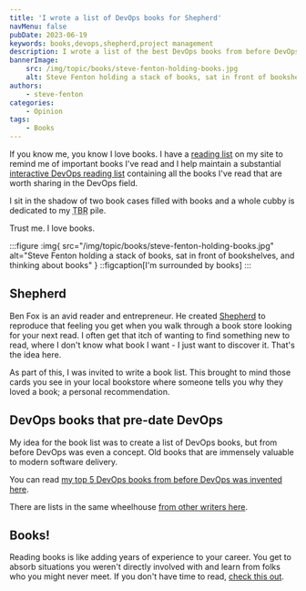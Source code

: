 ```yaml
---
title: 'I wrote a list of DevOps books for Shepherd'
navMenu: false
pubDate: 2023-06-19
keywords: books,devops,shepherd,project management
description: I wrote a list of the best DevOps books from before DevOps was invented for Shepherd.
bannerImage:
    src: /img/topic/books/steve-fenton-holding-books.jpg
    alt: Steve Fenton holding a stack of books, sat in front of bookshelves, and thinking about books
authors:
    - steve-fenton
categories:
    - Opinion
tags:
    - Books
---
```


If you know me, you know I love books. I have a [reading list](https://www.stevefenton.co.uk/about-me/recommended-reading/) on my site to remind me of important books I've read and I help maintain a substantial [interactive DevOps reading list](https://octopus.com/devops/reading-list/) containing all the books I've read that are worth sharing in the DevOps field.

I sit in the shadow of two book cases filled with books and a whole cubby is dedicated to my <abbr title="to be read">TBR</abbr> pile.

Trust me. I love books.

:::figure
:img{ src="/img/topic/books/steve-fenton-holding-books.jpg" alt="Steve Fenton holding a stack of books, sat in front of bookshelves, and thinking about books" }
::figcaption[I'm surrounded by books]
:::

## Shepherd

Ben Fox is an avid reader and entrepreneur. He created [Shepherd](https://shepherd.com) to reproduce that feeling you get when you walk through a book store looking for your next read. I often get that itch of wanting to find something new to read, where I don't know what book I want - I just want to discover it. That's the idea here.

As part of this, I was invited to write a book list. This brought to mind those cards you see in your local bookstore where someone tells you why they loved a book; a personal recommendation.

## DevOps books that pre-date DevOps

My idea for the book list was to create a list of DevOps books, but from before DevOps was even a concept. Old books that are immensely valuable to modern software delivery.

You can read [my top 5 DevOps books from before DevOps was invented here](https://shepherd.com/best-books/devops-from-before-devops-was-invented).

There are lists in the same wheelhouse [from other writers here](https://shepherd.com/bookshelf/project-management).

## Books!

Reading books is like adding years of experience to your career. You get to absorb situations you weren't directly involved with and learn from folks who you might never meet. If you don't have time to read, [check this out](https://www.stevefenton.co.uk/blog/2022/01/when-people-say-i-dont-have-time-to-read/).
